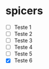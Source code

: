 # spicers

- [ ] Teste 1  
- [ ] Teste 2  
- [ ] Teste 3  
- [ ] Teste 4  
- [ ] Teste 5  
- [x] Teste 6  
